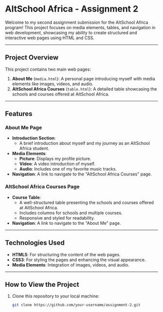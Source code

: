 # AltSchool Africa - Assignment 2

Welcome to my second assignment submission for the AltSchool Africa program! This project focuses on media elements, tables, and navigation in web development, showcasing my ability to create structured and interactive web pages using HTML and CSS.

---

## **Project Overview**

This project contains two main web pages:
1. **About Me** (`media.html`): A personal page introducing myself with media elements like images, videos, and audio.
2. **AltSchool Africa Courses** (`table.html`): A detailed table showcasing the schools and courses offered at AltSchool Africa.

---

## **Features**

### **About Me Page**
- **Introduction Section**:
  - A brief introduction about myself and my journey as an AltSchool Africa student.
- **Media Elements**:
  - **Picture**: Displays my profile picture.
  - **Video**: A video introduction of myself.
  - **Audio**: Includes one of my favorite music tracks.
- **Navigation**: A link to navigate to the "AltSchool Africa Courses" page.

### **AltSchool Africa Courses Page**
- **Course Table**:
  - A well-structured table presenting the schools and courses offered at AltSchool Africa.
  - Includes columns for schools and multiple courses.
  - Responsive and styled for readability.
- **Navigation**: A link to navigate to the "About Me" page.

---

## **Technologies Used**
- **HTML5**: For structuring the content of the web pages.
- **CSS3**: For styling the pages and enhancing the visual appearance.
- **Media Elements**: Integration of images, videos, and audio.

---

## **How to View the Project**
1. Clone this repository to your local machine:
   ```bash
   git clone https://github.com/your-username/assignment-2.git
